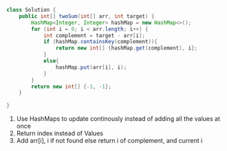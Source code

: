 ```java
class Solution {
    public int[] twoSum(int[] arr, int target) {
        HashMap<Integer, Integer> hashMap = new HashMap<>();
        for (int i = 0; i < arr.length; i++) {
            int complement = target - arr[i];
            if (hashMap.containsKey(complement)){
                return new int[] {hashMap.get(complement), i};
            }
            else{
                hashMap.put(arr[i], i);
            }
        }
        return new int[] {-1, -1};
    }
      
}
```

1. Use HashMaps to update continously instead of adding all the values at once
2. Return index instead of Values
3. Add arr[i], i if not found else return i of complement, and current i
